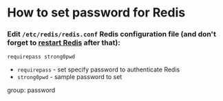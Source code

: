 # How to set password for Redis

### Edit `/etc/redis/redis.conf` Redis configuration file (and don't forget to [restart Redis](/redis/how-to-restart-redis-on-ubuntu-ubuntuversion) after that):

```redis
requirepass strong0pwd
```

- `requirepass` - set specify password to authenticate Redis
- `strong0pwd` - sample password to set

group: password


